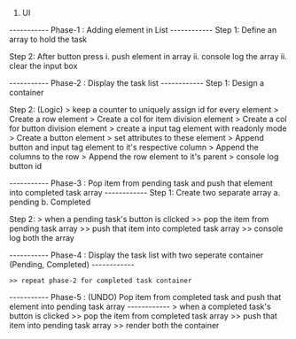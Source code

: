 1. UI

----------- Phase-1 : Adding element in List ------------
Step 1:
    Define an array to hold the task

Step 2: 
    After button press
        i.  push element in array
        ii. console log the array
        ii. clear the input box

----------- Phase-2 : Display the task list ------------
Step 1: Design a container

Step 2: (Logic)
       > keep a counter to uniquely assign id for every element
       > Create a row element 
       > Create a col for item division element
       > Create a col for button division element 
       > create a input tag element with readonly mode
       > Create a button element 
       > set attributes to these element
       > Append button and input tag element to it's respective column
       > Append the columns to the row
       > Append the row element to it's parent
       > console log button id

----------- Phase-3 : Pop item from pending  task and push that element into completed task array ------------
Step 1: 
    Create two separate array 
    a. pending
    b. Completed
    
Step 2: 
    > when a pending task's button is clicked 
        >> pop the item from pending task array
        >> push that item into completed task array
        >> console log both the array


----------- Phase-4 : Display the task list with two seperate container (Pending, Completed) ------------

    >> repeat phase-2 for completed task container

----------- Phase-5 : (UNDO) Pop item from completed task and push that element into pending task array ------------
    > when a completed task's button is clicked 
        >> pop the item from completed task array
        >> push that item into pending task array
        >> render both the container
              



 